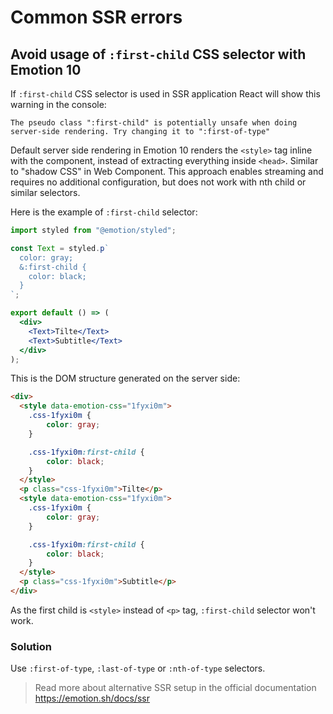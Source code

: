 # Common SSR errors

## Avoid usage of `:first-child` CSS selector with Emotion 10

If `:first-child` CSS selector is used in SSR application React will show this warning in the console:
```
The pseudo class ":first-child" is potentially unsafe when doing server-side rendering. Try changing it to ":first-of-type"
```

Default server side rendering in Emotion 10 renders the `<style>` tag inline with the component, instead of extracting everything inside `<head>`. Similar to "shadow CSS" in Web Component.
This approach enables streaming and requires no additional configuration, but does not work with nth child or similar selectors.

Here is the example of `:first-child` selector:
```jsx
import styled from "@emotion/styled";

const Text = styled.p`
  color: gray;
  &:first-child {
    color: black;
  }
`;

export default () => (
  <div>
    <Text>Tilte</Text>
    <Text>Subtitle</Text>
  </div>
);
```

This is the DOM structure generated on the server side:
```html
<div>
  <style data-emotion-css="1fyxi0m">
    .css-1fyxi0m {
        color: gray;
    }

    .css-1fyxi0m:first-child {
        color: black;
    }
  </style>
  <p class="css-1fyxi0m">Tilte</p>
  <style data-emotion-css="1fyxi0m">
    .css-1fyxi0m {
        color: gray;
    }

    .css-1fyxi0m:first-child {
        color: black;
    }
  </style>
  <p class="css-1fyxi0m">Subtitle</p>
</div>
```
As the first child is `<style>` instead of `<p>` tag, `:first-child` selector won't work.

### Solution
Use `:first-of-type`, `:last-of-type` or `:nth-of-type` selectors.

> Read more about alternative SSR setup in the official documentation https://emotion.sh/docs/ssr
